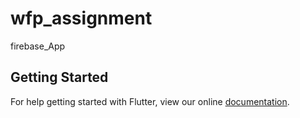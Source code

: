 # wfp_assignment

firebase_App

## Getting Started

For help getting started with Flutter, view our online
[documentation](http://flutter.io/).

